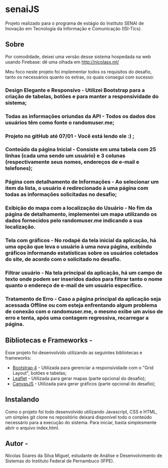 # senaiJS
Projeto realizado para o programa de estágio do Instituto SENAI de Inovação em Tecnologia da Informação e Comunicação (ISI-Tics).

## Sobre
Por comodidade, deixei uma versão desse sistema hospedada na web usando Firebase: dê uma olhada em http://nicolasx.ml/

Meu foco neste projeto foi implementar todos os requisitos do desafio, tanto os necessários quanto os extras, os quais consegui com sucesso:

### Design Elegante e Responsivo - Utilizei Bootstrap para a criação de tabelas, botões e para manter a responsividade do sistema;

### Todas as informações oriundas da API - Todos os dados dos usuários têm como fonte o randomuser.me;

### Projeto no gitHub até 07/01 - Você está lendo ele :) ;

### Conteúdo da página Inicial - Consiste em uma tabela com 25 linhas (cada uma sendo um usuário) e 3 colunas (respectivamente seus nomes, endereços de e-mail e telefones);

### Página com detalhamento de Informações - Ao selecionar um item da lista, o usuário é redirecionado à uma página com todas as informações solicitadas no desafio;

### Exibição do mapa com a localização do Usuário - No fim da página de detalhamento, implementei um mapa utilizando os dados fornecidos pelo randomuser.me indicando a sua localização.

### Tela com gráficos - No rodapé da tela inicial da aplicação, há uma opção que leva o usuário à uma nova página, exibindo gráficos informando estatísticas sobre os usuários coletados do site, de acordo com o solicitado no desafio.

### Filtrar usuário - Na tela principal da aplicação, há um campo de texto onde podem ser inseridos dados para filtrar tanto o nome quanto o endereço de e-mail de um usuário específico.

### Tratamento de Erro - Caso a página principal da aplicação seja acessada Offline ou com esteja enfrentando algum problema de conexão com o randomuser.me, o mesmo exibe um aviso de erro e tenta, após uma contagem regressiva, recarregar a página.

## Bibliotecas e Frameworks - 
Esse projeto foi desenvolvido utilizando as seguintes bibliotecas e frameworks:
* [Bootstrap 4](https://getbootstrap.com/) - Utilizada para gerenciar a responsividade com o "Grid Layout", botões e tabelas;
* [Leaflet](https://leafletjs.com/) - Utilizada para gerar mapas (parte opcional do desafio);
* [CanvasJS](https://canvasjs.com/) - Utilizada para gerar gráficos (parte opcional do desafio);

## Instalando
Como o projeto foi todo desenvolvido utilizando Javascript, CSS e HTML, um simples git clone no repositório deixará disponível todo o conteúdo necessário para a execução do sistema. Para iniciar, basta simplesmente abrir o arquivo index.html.

## Autor - 
Nícolas Soares da Silva Miguel, estudante de Análise e Desenvolvimento de Sistemas do Instituto Federal de Pernambuco (IFPE).
